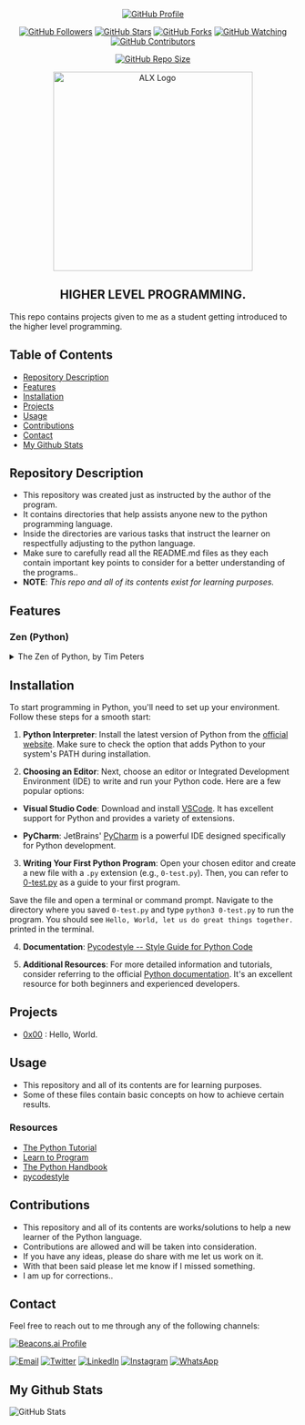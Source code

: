 <p align="center">
  <a href="https://github.com/lemyjay"><img alt="GitHub Profile" src="https://img.shields.io/badge/GitHub-lemyjay-blue?style=for-the-badge&logo=github"></a>
</p>

<p align="center">
  <a href="https://github.com/lemyjay/followers"><img alt="GitHub Followers" src="https://img.shields.io/github/followers/lemyjay?label=Followers&style=social"></a>
  <a href="https://github.com/lemyjay/alx-higher_level_programming/stargazers/"><img alt="GitHub Stars" src="https://img.shields.io/github/stars/lemyjay/alx-higher_level_programming?style=social"></a>
  <a href="https://github.com/hunterxcobby/alx-higher_level_programming/network/members"><img alt="GitHub Forks" src="https://img.shields.io/github/forks/lemyjay/alx-higer_level_programming?style=social"></a>
  <a href="https://github.com/lemyjay/alx-higher_level_programming/watchers"><img alt="GitHub Watching" src="https://img.shields.io/github/watchers/lemyjay/alx-higher_level_programming?label=Watching&style=social"></a>
  <a href="https://github.com/lemyjay/alx-higher_level_programming/watchers"><img alt="GitHub Contributors" src="https://img.shields.io/github/contributors/lemyjay/alx-higher_level_programming?logo=github&style=social"></a>
</p>

<p align="center">
  <a href="https://github.com/lemyjay/alx-higher_level_programming"><img alt="GitHub Repo Size" src="https://img.shields.io/github/repo-size/lemyjay/alx-higher_level_programming?label=Repo%20size&style=flat"></a>
</p>

<p align="center">
<img src="https://assets.imaginablefutures.com/media/images/ALX_Logo.max-200x150.png" alt="ALX Logo" width="350">
</p>

<h2 align="center">HIGHER LEVEL PROGRAMMING.</h2>

This repo contains projects given to me as a student getting introduced to the higher level programming.

## Table of Contents 

- [Repository Description](#repository-description)
- [Features](#features)
- [Installation](#installation)
- [Projects](#projects)
- [Usage](#usage)
- [Contributions](#contributions)
- [Contact](#contact)
- [My Github Stats](#my-github-stats)

## Repository Description

+ This repository was created just as instructed by the author of the program. 
+ It contains directories that help assists anyone new to the python programming language.
+ Inside the directories are various tasks that instruct the learner on respectfully adjusting to the python language.
+ Make sure to carefully read all the README.md files as they each contain important key points to consider for a better understanding of the programs..
+ **NOTE**: *This repo and all of its contents exist for learning purposes.*

## Features

### Zen (Python) 

<details>
<summary>The Zen of Python, by Tim Peters</summary>
<br>
Beautiful is better than ugly.<br>
Explicit is better than implicit.<br>
Simple is better than complex.<br>
Complex is better than complicated.<br>
Flat is better than nested.<br>
Sparse is better than dense.<br>
Readability counts.<br>
Special cases aren't special enough to break the rules.<br>
Although practicality beats purity.<br>
Errors should never pass silently.<br>
Unless explicitly silenced.<br>
In the face of ambiguity, refuse the temptation to guess.<br>
There should be one-- and preferably only one --obvious way to do it.<br>
Although that way may not be obvious at first unless you're Dutch.<br>
Now is better than never.<br>
Although never is often better than *right* now.<br>
If the implementation is hard to explain, it's a bad idea.<br>
If the implementation is easy to explain, it may be a good idea.<br>
Namespaces are one honking great idea -- let's do more of those!

</details>

## Installation

To start programming in Python, you'll need to set up your environment. Follow these steps for a smooth start:

1. **Python Interpreter**: Install the latest version of Python from the [official website](https://www.python.org/downloads/). Make sure to check the option that adds Python to your system's PATH during installation.

2. **Choosing an Editor**:
Next, choose an editor or Integrated Development Environment (IDE) to write and run your Python code. Here are a few popular options:

- **Visual Studio Code**: Download and install [VSCode](https://code.visualstudio.com/). It has excellent support for Python and provides a variety of extensions.

- **PyCharm**: JetBrains' [PyCharm](https://www.jetbrains.com/pycharm/) is a powerful IDE designed specifically for Python development.

3. **Writing Your First Python Program**:
Open your chosen editor and create a new file with a `.py` extension (e.g., `0-test.py`). Then, 
you can refer to [0-test.py](https://github.com/hunterxcobby/alx-higher_level_programming/blob/main/lessons/exercises/0-test.py) as a guide to your first program.

Save the file and open a terminal or command prompt. Navigate to the directory where you saved `0-test.py` and type `python3 0-test.py` to run the program. You should see `Hello, World, let us do great things together.` printed in the terminal.

4. **Documentation**:
[Pycodestyle -- Style Guide for Python Code](https://pypi.org/project/pycodestyle/)

6. **Additional Resources**:
For more detailed information and tutorials, consider referring to the official [Python documentation](https://docs.python.org/3/). It's an excellent resource for both beginners and experienced developers.

## Projects

- [0x00](./0x00-python-hello_world) : Hello, World.

## Usage

+ This repository and all of its contents are for learning purposes.
+ Some of these files contain basic concepts on how to achieve certain results.

### Resources

- [The Python Tutorial](https://docs.python.org/3/tutorial/index.html)
- [Learn to Program](https://www.youtube.com/playlist?list=PLGLfVvz_LVvTn3cK5e6LjhgGiSeVlIRwt)
- [The Python Handbook](https://www.freecodecamp.org/news/the-python-handbook/)
- [pycodestyle](https://pypi.org/project/pycodestyle/)

## Contributions

+ This repository and all of its contents are works/solutions to help a new learner of the Python language.
+ Contributions are allowed and will be taken into consideration.
+ If you have any ideas, please do share with me let us work on it.
+ With that been said please let me know if I missed something.
+ I am up for corrections..

## Contact

Feel free to reach out to me through any of the following channels:

[![Beacons.ai Profile](https://img.shields.io/badge/Beacons.ai-cobbysefah-9cf?style=for-the-badge&logo=beacons&color=blue)](https://beacons.ai/lemyjay)


[![Email](https://img.shields.io/badge/Email-D14836?style=for-the-badge&logo=gmail&logoColor=white)](mailto:lemyjay17@gmail.com)
[![Twitter](https://img.shields.io/badge/Twitter-1DA1F2?style=for-the-badge&logo=twitter&logoColor=white)](https://twitter.com/lemyjay_)
[![LinkedIn](https://img.shields.io/badge/LinkedIn-0077B5?style=for-the-badge&logo=linkedin&logoColor=white)](https://www.linkedin.com/in/lemyjay)
[![Instagram](https://img.shields.io/badge/Instagram-E4405F?style=for-the-badge&logo=instagram&logoColor=white)](https://www.instagram.com/lemyjay_)
[![WhatsApp](https://img.shields.io/badge/WhatsApp-25D366?style=for-the-badge&logo=whatsapp&logoColor=white)](https://wa.me/233531376875)

## My Github Stats
![GitHub Stats](https://github-readme-stats.vercel.app/api?username=lemyjay&show_icons=true&count_private=true&hide_title=true&hide=prs&theme=radical)
